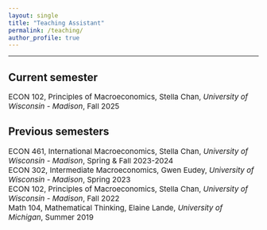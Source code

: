 ```yaml
---
layout: single
title: "Teaching Assistant"
permalink: /teaching/
author_profile: true
---
```

---
## Current semester  
<span style="font-size: 15px;">ECON 102, Principles of Macroeconomics, Stella Chan, _University of Wisconsin - Madison_, Fall 2025</span>

## Previous semesters
<span style="font-size: 15px;">ECON 461, International Macroeconomics, Stella Chan, _University of Wisconsin - Madison_, Spring & Fall 2023-2024</span><br>
<span style="font-size: 15px;">ECON 302, Intermediate Macroeconomics, Gwen Eudey, _University of Wisconsin - Madison_, Spring 2023</span><br>
<span style="font-size: 15px;">ECON 102, Principles of Macroeconomics, Stella Chan, _University of Wisconsin - Madison_, Fall 2022</span><br>
<span style="font-size: 15px;">Math 104, Mathematical Thinking, Elaine Lande, _University of Michigan_, Summer 2019</span>
